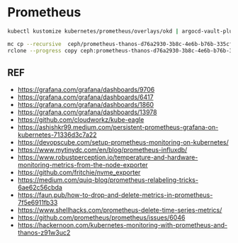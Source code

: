 # Prometheus

```bash
kubectl kustomize kubernetes/prometheus/overlays/okd | argocd-vault-plugin generate - | kubectl apply -f -
```

```bash
mc cp --recursive  ceph/prometheus-thanos-d76a2930-3b8c-4e6b-b76b-335cfe5c135c nas/prometheus-thanos
rclone --progress copy ceph:prometheus-thanos-d76a2930-3b8c-4e6b-b76b-335cfe5c135c nas:prometheus-thanos --ignore-existing
```

## REF

- <https://grafana.com/grafana/dashboards/9706>
- <https://grafana.com/grafana/dashboards/6417>
- <https://grafana.com/grafana/dashboards/1860>
- <https://grafana.com/grafana/dashboards/13978>
- <https://github.com/cloudworkz/kube-eagle>
- <https://ashishkr99.medium.com/persistent-prometheus-grafana-on-kubernetes-71336d3c7a22>
- <https://devopscube.com/setup-prometheus-monitoring-on-kubernetes/>
- <https://www.mytinydc.com/en/blog/prometheus-influxdb/>
- <https://www.robustperception.io/temperature-and-hardware-monitoring-metrics-from-the-node-exporter>
- <https://github.com/fritchie/nvme_exporter>
- <https://medium.com/quiq-blog/prometheus-relabeling-tricks-6ae62c56cbda>
- <https://faun.pub/how-to-drop-and-delete-metrics-in-prometheus-7f5e6911fb33>
- <https://www.shellhacks.com/prometheus-delete-time-series-metrics/>
- <https://github.com/prometheus/prometheus/issues/6046>
- <https://hackernoon.com/kubernetes-monitoring-with-prometheus-and-thanos-z91w3uc2>
